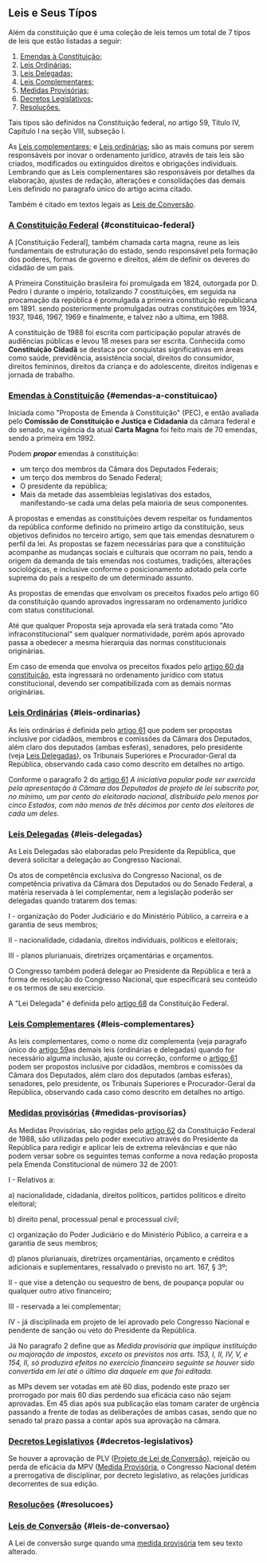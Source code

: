 ## Leis e Seus Típos

Além da constituição que é uma coleção de leis temos um total de 7 típos de leis que estão listadas a seguir:

1. [Emendas à Constituição;](#emendas-a-constituicao)
1. [Leis Ordinárias;](#leis-ordinarias)
1. [Leis Delegadas;](#leis-delegadas)
1. [Leis Complementares;](#leis-complementares)
1. [Medidas Provisórias;](#medidas-provisorias)
1. [Decretos Legislativos;](#decretos-egislativos)
1. [Resoluções.](#resolucoes)

Tais tipos são definidos na Constituição federal, no artigo 59, Título IV, Capítulo I na seção VIII, subseção I.

As [Leis complementares;](#leis-complementares) e [Leis ordinárias;](#leis-ordinarias) são as mais comuns por serem responsáveis por inovar o ordenamento jurídico, através de tais leis são criados, modificados ou extinguidos direitos e obrigações individuais.
 Lembrando que as Leis complementares são responsáveis por detalhes da elaboração, ajustes de redação, alterações e consolidações das demais Leis definido no paragrafo único do artigo acima citado.

Também é citado em textos legais as [Leis de Conversão](#leis-de-conversao).

### [A Constituição Federal](#) {#constituicao-federal}

A [Constituição Federal], também chamada carta magna, reune as leis fundamentais de estruturação do estado, sendo responsável pela formação dos poderes, formas de governo e direitos, além de definir os deveres do cidadão de um país. 

A Primeira Constituição brasileira foi promulgada em 1824, outorgada por D. Pedro I durante o império, totalizando 7 constituições, em seguida na procamação da república é promulgada a primeira constituição republicana em 1891. sendo posteriormente promulgadas outras constituições em 1934, 1937, 1946, 1967, 1969 e finalmente, e talvez não a ultima, em 1988.

A constituição de 1988 foi escrita com participação popular através de audiências públicas e levou 18 meses para ser escrita. Conhecida como **Constituição Cidadã** se destaca por conquistas significativas em áreas como saúde, previdência, assistência social, direitos do consumidor, direitos femininos, direitos da criança e do adolescente, direitos indígenas e jornada de trabalho.

### [Emendas à Constituição](#) {#emendas-a-constituicao}

Iniciada como "Proposta de Emenda à Constituição" (PEC), e então avaliada pelo **Comissão de Constituição e Justiça e Cidadania** da câmara federal e do senado, na vigência da atual **Carta Magna** foi feito mais de 70 emendas, sendo a primeira em 1992.

Podem _**propor**_ emendas à constituição:

* um terço dos membros da Câmara dos Deputados Federais;
* um terço dos membros do Senado Federal;
* O presidente da república;
* Mais da metade das assembleias legislativas dos estados, manifestando-se cada uma delas pela maioria de seus componentes.

A propostas e emendas as constituições devem respeitar os fundamentos da república conforme definido no primeiro artigo da constituição, seus objetivos definidos no terceiro artigo, sem que tais emendas desnaturem o perfil da lei. As propostas se fazem necessárias para que a constituição acompanhe as mudanças sociais e culturais que ocorram no país, tendo a origem da demanda de tais emendas nos costumes, tradições, alterações sociológicas, e inclusive conforme o posicionamento adotado pela corte suprema do país a respeito de um determinado assunto.

As propostas de emendas que envolvam os preceitos fixados pelo artigo 60 da constituição quando aprovados ingressaram no ordenamento jurídico com status constitucional.

Até que qualquer Proposta seja aprovada ela será tratada como "Ato infraconstitucional" sem qualquer normatividade, porém após aprovado passa a obedecer a mesma hierarquia das normas constitucionais originárias.

Em caso de emenda que envolva os preceitos fixados pelo [artigo 60 da constituição](/constituicao-federal-1988/titulo-iv-capitulo-i.md#art-60), esta ingressará no ordenamento jurídico com status constitucional, devendo ser compatibilizada com as demais normas originárias.

### [Leis Ordinárias](#) {#leis-ordinarias}

As leis ordinárias é definida pelo [artigo 61](/constituicao-federal-1988/titulo-iv-capitulo-i.md#art-61) que podem ser propostas inclusive por cidadãos, membros e comissões da Câmara dos Deputados, além claro dos deputados (ambas esferas), senadores, pelo presidente (veja [Leis Delegadas](#leis-delegadas)), os Tribunais Superiores e Procurador-Geral da República, observando cada caso como descrito em detalhes no artigo.

Conforme o paragrafo 2 do [artigo 61](/constituicao-federal-1988/titulo-iv-capitulo-i.md#art-61) _A iniciativa popular pode ser exercida pela apresentação à Câmara dos Deputados de projeto de lei subscrito por, no mínimo, um por cento do eleitorado nacional, distribuído pelo menos por cinco Estados, com não menos de três décimos por cento dos eleitores de cada um deles._

### [Leis Delegadas](#) {#leis-delegadas}

As Leis Delegadas são elaboradas pelo Presidente da República, que deverá solicitar a delegação ao Congresso Nacional.

Os atos de competência exclusiva do Congresso Nacional, os de competência privativa da Câmara dos Deputados ou do Senado Federal, a matéria reservada à lei complementar, nem a legislação poderão ser delegadas quando tratarem dos temas:

I - organização do Poder Judiciário e do Ministério Público, a carreira e a garantia de seus membros;

II - nacionalidade, cidadania, direitos individuais, políticos e eleitorais;

III - planos plurianuais, diretrizes orçamentárias e orçamentos.

O Congresso também poderá delegar ao Presidente da República e terá a forma de resolução do Congresso Nacional, que especificará seu conteúdo e os termos de seu exercício.

A "Lei Delegada" é definida pelo  [artigo 68](/constituicao-federal-1988/titulo-iv-capitulo-i.md#art-68) da Constituição Federal.

### [Leis Complementares](#) {#leis-complementares}

As leis complementares, como o nome diz complementa (veja paragrafo único do [artigo 59](/constituicao-federal-1988/titulo-iv-capitulo-i.md#art-59)as demais leis (ordinárias e delegadas) quando for necessário alguma inclusão, ajuste ou correção, conforme o [artigo 61](/constituicao-federal-1988/titulo-iv-capitulo-i.md#art-61) podem ser propostos inclusive por cidadãos, membros e comissões da Câmara dos Deputados, além claro dos deputados (ambas esferas), senadores, pelo presidente, os Tribunais Superiores e Procurador-Geral da República, observando cada caso como descrito em detalhes no artigo.

### [Medidas provisórias](#) {#medidas-provisorias}

As Medidas Provisórias, são regidas pelo [artigo 62](/constituicao-federal-1988/titulo-iv-capitulo-i.md#art-62-redacao-ec32-2001) da Constituição Federal de 1988, são utilizadas pelo poder executivo através do Presidente da República para redigir e aplicar leis de extrema relevâncias e que não podem versar sobre os seguintes temas conforme a nova redação proposta pela Emenda Constitucional de número 32 de 2001:

I - Relativos a:

 a) nacionalidade, cidadania, direitos políticos, partidos políticos e direito eleitoral;

 b) direito penal, processual penal e processual civil;

 c) organização do Poder Judiciário e do Ministério Público, a carreira e a garantia de seus membros;

 d) planos plurianuais, diretrizes orçamentárias, orçamento e créditos adicionais e suplementares, ressalvado o previsto no art. 167, § 3º;

II - que vise a detenção ou sequestro de bens, de poupança popular ou qualquer outro ativo financeiro;

III - reservada a lei complementar;

IV - já disciplinada em projeto de lei aprovado pelo Congresso Nacional e pendente de sanção ou veto do Presidente da República.

Já No paragrafo 2 define que as _Medida provisória que implique instituição ou majoração de impostos, exceto os previstos nos arts. 153, I, II, IV, V, e 154, II, só produzirá efeitos no exercício financeiro seguinte se houver sido convertida em lei até o último dia daquele em que foi editada._

as MPs devem ser votadas em até 60 dias, podendo este prazo ser prorrogado por mais 60 dias perdendo sua eficácia caso não sejam aprovadas. Em 45 dias após sua publicação elas tomam carater de urgência passando a frente de todas as deliberações de ambas casas, sendo que no senado tal prazo passa a contar após sua aprovação na câmara.

### [Decretos Legislativos](#) {#decretos-legislativos}

Se houver a aprovação de PLV ([Projeto de Lei de Conversão](#leis-de-conversao)), rejeição ou perda de eficácia da MPV ([Medida Provisória](#medidas-provisorias), o Congresso Nacional detém a prerrogativa de disciplinar, por decreto legislativo, as relações jurídicas decorrentes de sua edição. 

### [Resoluções](#) {#resolucoes}

### [Leis de Conversão](#) {#leis-de-conversao}

A Lei de conversão surge quando uma [medida provisória](#medidas-provisorias) tem seu texto alterado.